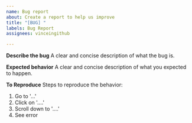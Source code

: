 ```yaml
---
name: Bug report
about: Create a report to help us improve
title: "[BUG] "
labels: Bug Report
assignees: vinceingithub

---
```


**Describe the bug**
A clear and concise description of what the bug is.

**Expected behavior**
A clear and concise description of what you expected to happen.

**To Reproduce**
Steps to reproduce the behavior:
1. Go to '...'
2. Click on '....'
3. Scroll down to '....'
4. See error
